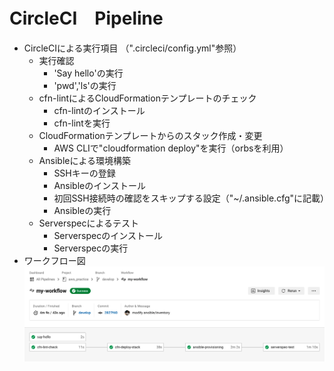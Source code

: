 # CircleCI　Pipeline
* CircleCIによる実行項目 （".circleci/config.yml"参照）
  * 実行確認
    * 'Say hello'の実行
    * 'pwd','ls'の実行
  * cfn-lintによるCloudFormationテンプレートのチェック
    * cfn-lintのインストール
    * cfn-lintを実行
  * CloudFormationテンプレートからのスタック作成・変更
    * AWS CLIで"cloudformation deploy"を実行（orbsを利用）
  * Ansibleによる環境構築
    * SSHキーの登録
    * Ansibleのインストール
    * 初回SSH接続時の確認をスキップする設定（"~/.ansible.cfg"に記載）
    * Ansibleの実行
  * Serverspecによるテスト
    * Serverspecのインストール
    * Serverspecの実行
* ワークフロー図
	![ワークフロー図](circleci_workflow.png)